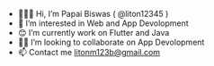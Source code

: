 - 🙋🏻‍♂️ Hi, I’m Papai Biswas ( @liton12345 )
- 👀 I’m interested in Web and App Devolopment
- 😊 I’m currently work on Flutter and Java
- 🤝🏿 I’m looking to collaborate on App Devolopment
- 📫 Contact me litonm123b@gmail.com

<!---
liton12345/liton12345 is a ✨ special ✨ repository because its `README.md` (this file) appears on your GitHub profile.
You can click the Preview link to take a look at your changes.
--->
